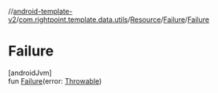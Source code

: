 //[android-template-v2](../../../../index.md)/[com.rightpoint.template.data.utils](../../index.md)/[Resource](../index.md)/[Failure](index.md)/[Failure](-failure.md)

# Failure

[androidJvm]\
fun [Failure](-failure.md)(error: [Throwable](https://kotlinlang.org/api/latest/jvm/stdlib/kotlin/-throwable/index.html))
